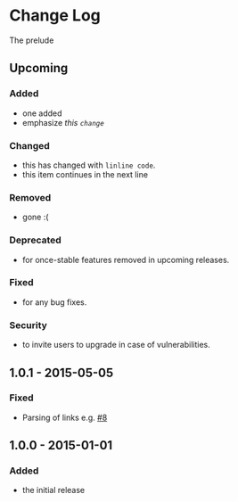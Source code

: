 # Change Log
The prelude

## Upcoming
### Added
- one added
- emphasize *this `change`*

### Changed
- this has changed with `linline code`.
- this item continues
  in the next line

### Removed
- gone :(

### Deprecated
- for once-stable features removed in upcoming releases.

### Fixed
- for any bug fixes.

### Security
- to invite users to upgrade in case of vulnerabilities.

## 1.0.1 - 2015-05-05
### Fixed
- Parsing of links e.g. [#8](https://github.com/contentful-labs/keepachangelog/pull/8)

## 1.0.0 - 2015-01-01
### Added
- the initial release
